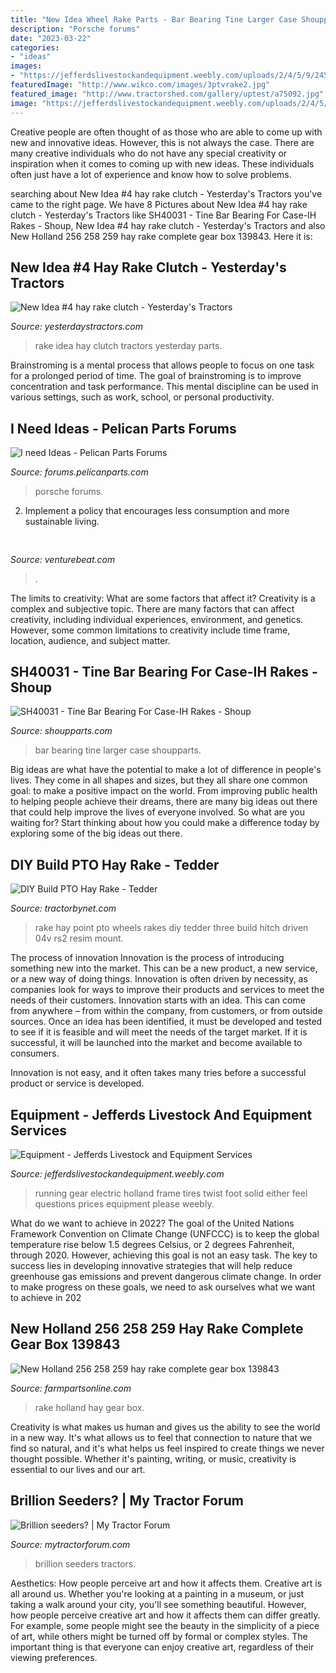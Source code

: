 ```yaml
---
title: "New Idea Wheel Rake Parts - Bar Bearing Tine Larger Case Shoupparts"
description: "Porsche forums"
date: "2023-03-22"
categories:
- "ideas"
images:
- "https://jefferdslivestockandequipment.weebly.com/uploads/2/4/5/9/24591582/2559696_orig.jpg"
featuredImage: "http://www.wikco.com/images/3ptvrake2.jpg"
featured_image: "http://www.tractorshed.com/gallery/uptest/a75092.jpg"
image: "https://jefferdslivestockandequipment.weebly.com/uploads/2/4/5/9/24591582/2559696_orig.jpg"
---
```



Creative people are often thought of as those who are able to come up with new and innovative ideas. However, this is not always the case. There are many creative individuals who do not have any special creativity or inspiration when it comes to coming up with new ideas. These individuals often just have a lot of experience and know how to solve problems.

	

		
searching about New Idea #4 hay rake clutch - Yesterday&#039;s Tractors you've came to the right page. We have 8 Pictures about New Idea #4 hay rake clutch - Yesterday&#039;s Tractors like SH40031 - Tine Bar Bearing For Case-IH Rakes - Shoup, New Idea #4 hay rake clutch - Yesterday&#039;s Tractors and also New Holland 256 258 259 hay rake complete gear box 139843. Here it is:
		
    
## New Idea #4 Hay Rake Clutch - Yesterday&#039;s Tractors

<img loading=lazy src="http://www.tractorshed.com/gallery/uptest/a75092.jpg" onerror="this.onerror=null;this.src='https://tse3.mm.bing.net/th?id=OIP.nyikqPG5UA3xtOCnhQEAbgHaEJ&amp;pid=15.1';" alt="New Idea #4 hay rake clutch - Yesterday&#039;s Tractors">

_Source: yesterdaystractors.com_

>rake idea hay clutch tractors yesterday parts. 

	

Brainstroming is a mental process that allows people to focus on one task for a prolonged period of time. The goal of brainstroming is to improve concentration and task performance. This mental discipline can be used in various settings, such as work, school, or personal productivity.

    
## I Need Ideas - Pelican Parts Forums

<img loading=lazy src="http://forums.pelicanparts.com/uploads18/stripes1306071842.jpg" onerror="this.onerror=null;this.src='https://tse1.mm.bing.net/th?id=OIP.9jl55d0XskQt86J-OSaBHAHaE3&amp;pid=15.1';" alt="I need Ideas - Pelican Parts Forums">

_Source: forums.pelicanparts.com_

>porsche forums. 

	

2. Implement a policy that encourages less consumption and more sustainable living. 

    
## 

<img loading=lazy src="https://venturebeat.com/wp-content/uploads/2020/01/Cruise-Track-4-Inside-Vehicle.jpg?w=800" onerror="this.onerror=null;this.src='https://tse3.mm.bing.net/th?id=OIP.yrzj_xT8CPpaMnmsbaoxwAHaFj&amp;pid=15.1';" alt="">

_Source: venturebeat.com_

>. 

	

The limits to creativity: What are some factors that affect it?
Creativity is a complex and subjective topic. There are many factors that can affect creativity, including individual experiences, environment, and genetics. However, some common limitations to creativity include time frame, location, audience, and subject matter.

    
## SH40031 - Tine Bar Bearing For Case-IH Rakes - Shoup

<img loading=lazy src="http://www.shoupparts.com/uploadedimages/products/sh40031_01sm.jpg" onerror="this.onerror=null;this.src='https://tse2.mm.bing.net/th?id=OIP.d-mNmeYIoBynpP6A1dxaVQHaG_&amp;pid=15.1';" alt="SH40031 - Tine Bar Bearing For Case-IH Rakes - Shoup">

_Source: shoupparts.com_

>bar bearing tine larger case shoupparts. 

	

Big ideas are what have the potential to make a lot of difference in people's lives. They come in all shapes and sizes, but they all share one common goal: to make a positive impact on the world. From improving public health to helping people achieve their dreams, there are many big ideas out there that could help improve the lives of everyone involved. So what are you waiting for? Start thinking about how you could make a difference today by exploring some of the big ideas out there.

    
## DIY Build PTO Hay Rake - Tedder

<img loading=lazy src="http://www.wikco.com/images/3ptvrake2.jpg" onerror="this.onerror=null;this.src='https://tse2.mm.bing.net/th?id=OIP.hmF4Vl4wsnN6AKvSSViDsQHaEr&amp;pid=15.1';" alt="DIY Build PTO Hay Rake - Tedder">

_Source: tractorbynet.com_

>rake hay point pto wheels rakes diy tedder three build hitch driven 04v rs2 resim mount. 

	

The process of innovation
Innovation is the process of introducing something new into the market. This can be a new product, a new service, or a new way of doing things. Innovation is often driven by necessity, as companies look for ways to improve their products and services to meet the needs of their customers.
Innovation starts with an idea. This can come from anywhere – from within the company, from customers, or from outside sources. Once an idea has been identified, it must be developed and tested to see if it is feasible and will meet the needs of the target market. If it is successful, it will be launched into the market and become available to consumers.

Innovation is not easy, and it often takes many tries before a successful product or service is developed.

    
## Equipment - Jefferds Livestock And Equipment Services

<img loading=lazy src="https://jefferdslivestockandequipment.weebly.com/uploads/2/4/5/9/24591582/2559696_orig.jpg" onerror="this.onerror=null;this.src='https://tse4.mm.bing.net/th?id=OIP.Sy7p6JlmbqtW90jZqe7gMwHaFj&amp;pid=15.1';" alt="Equipment - Jefferds Livestock and Equipment Services">

_Source: jefferdslivestockandequipment.weebly.com_

>running gear electric holland frame tires twist foot solid either feel questions prices equipment please weebly. 

	

What do we want to achieve in 2022?
The goal of the United Nations Framework Convention on Climate Change (UNFCCC) is to keep the global temperature rise below 1.5 degrees Celsius, or 2 degrees Fahrenheit, through 2020. However, achieving this goal is not an easy task. The key to success lies in developing innovative strategies that will help reduce greenhouse gas emissions and prevent dangerous climate change. In order to make progress on these goals, we need to ask ourselves what we want to achieve in 202
    
## New Holland 256 258 259 Hay Rake Complete Gear Box 139843

<img loading=lazy src="https://cdn11.bigcommerce.com/s-c96xy0/products/1722/images/5955/139843_-_Copy__96196.1549581359.350.350.jpg?c=2" onerror="this.onerror=null;this.src='https://tse2.mm.bing.net/th?id=OIP.CiyVrxiP74R_FbtQ20zFEAAAAA&amp;pid=15.1';" alt="New Holland 256 258 259 hay rake complete gear box 139843">

_Source: farmpartsonline.com_

>rake holland hay gear box. 

	

Creativity is what makes us human and gives us the ability to see the world in a new way. It's what allows us to feel that connection to nature that we find so natural, and it's what helps us feel inspired to create things we never thought possible. Whether it's painting, writing, or music, creativity is essential to our lives and our art.

    
## Brillion Seeders? | My Tractor Forum

<img loading=lazy src="https://uploads.tapatalk-cdn.com/20180124/971e0524a77b50a8581f7c6315954253.jpg" onerror="this.onerror=null;this.src='https://tse1.mm.bing.net/th?id=OIP.8VbZdjF_QaJeBBgrqe7BnAHaFj&amp;pid=15.1';" alt="Brillion seeders? | My Tractor Forum">

_Source: mytractorforum.com_

>brillion seeders tractors. 

	

Aesthetics: How people perceive art and how it affects them.
Creative art is all around us. Whether you're looking at a painting in a museum, or just taking a walk around your city, you'll see something beautiful. However, how people perceive creative art and how it affects them can differ greatly. For example, some people might see the beauty in the simplicity of a piece of art, while others might be turned off by formal or complex styles. The important thing is that everyone can enjoy creative art, regardless of their viewing preferences.

